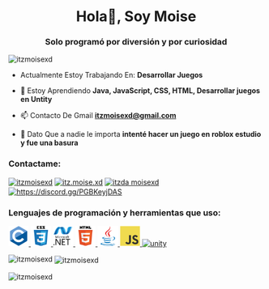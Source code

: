 <h1 align="center">Hola👋, Soy Moise</h1>
<h3 align="center">Solo programó por diversión y por curiosidad</h3>

<p align="left"> <img src="https://komarev.com/ghpvc/?username=itzmoisexd&label=Profile%20views&color=0e75b6&style=flat" alt="itzmoisexd" /> </p>

- Actualmente Estoy Trabajando En: **Desarrollar Juegos**

- 📖 Estoy Aprendiendo **Java, JavaScript, CSS, HTML, Desarrollar juegos en Untity**

- 📫 Contacto De Gmail **itzmoisexd@gmail.com**

- 🤨 Dato Que a nadie le importa **intenté hacer un juego en roblox estudio y fue una basura**

<h3 align="left">Contactame:</h3>
<p align="left">
<a href="https://twitter.com/itzmoisexd" target="blank"><img align="center" src="https://raw.githubusercontent.com/rahuldkjain/github-profile-readme-generator/master/src/images/icons/Social/twitter.svg" alt="itzmoisexd" height="30" width="40" /></a>
<a href="https://instagram.com/itz.moise.xd" target="blank"><img align="center" src="https://raw.githubusercontent.com/rahuldkjain/github-profile-readme-generator/master/src/images/icons/Social/instagram.svg" alt="itz.moise.xd" height="30" width="40" /></a>
<a href="https://www.youtube.com/c/itzda moisexd" target="blank"><img align="center" src="https://raw.githubusercontent.com/rahuldkjain/github-profile-readme-generator/master/src/images/icons/Social/youtube.svg" alt="itzda moisexd" height="30" width="40" /></a>
<a href="https://discord.gg/https://discord.gg/PGBKeyjDAS" target="blank"><img align="center" src="https://raw.githubusercontent.com/rahuldkjain/github-profile-readme-generator/master/src/images/icons/Social/discord.svg" alt="https://discord.gg/PGBKeyjDAS" height="30" width="40" /></a>
</p>

<h3 align="left">Lenguajes de programación y herramientas que uso:</h3>
<p align="left"> <a href="https://www.cprogramming.com/" target="_blank" rel="noreferrer"> <img src="https://raw.githubusercontent.com/devicons/devicon/master/icons/c/c-original.svg" alt="c" width="40" height="40"/> </a> <a href="https://www.w3schools.com/css/" target="_blank" rel="noreferrer"> <img src="https://raw.githubusercontent.com/devicons/devicon/master/icons/css3/css3-original-wordmark.svg" alt="css3" width="40" height="40"/> </a> <a href="https://dotnet.microsoft.com/" target="_blank" rel="noreferrer"> <img src="https://raw.githubusercontent.com/devicons/devicon/master/icons/dot-net/dot-net-original-wordmark.svg" alt="dotnet" width="40" height="40"/> </a> <a href="https://www.w3.org/html/" target="_blank" rel="noreferrer"> <img src="https://raw.githubusercontent.com/devicons/devicon/master/icons/html5/html5-original-wordmark.svg" alt="html5" width="40" height="40"/> </a> <a href="https://www.java.com" target="_blank" rel="noreferrer"> <img src="https://raw.githubusercontent.com/devicons/devicon/master/icons/java/java-original.svg" alt="java" width="40" height="40"/> </a> <a href="https://developer.mozilla.org/en-US/docs/Web/JavaScript" target="_blank" rel="noreferrer"> <img src="https://raw.githubusercontent.com/devicons/devicon/master/icons/javascript/javascript-original.svg" alt="javascript" width="40" height="40"/> </a> <a href="https://unity.com/" target="_blank" rel="noreferrer"> <img src="https://www.vectorlogo.zone/logos/unity3d/unity3d-icon.svg" alt="unity" width="40" height="40"/> </a> </p>

<p><img align="left" src="https://github-readme-stats.vercel.app/api/top-langs?username=itzmoisexd&show_icons=true&locale=en&layout=compact" alt="itzmoisexd" /></p>

<p>&nbsp;<img align="center" src="https://github-readme-stats.vercel.app/api?username=itzmoisexd&show_icons=true&locale=en" alt="itzmoisexd" /></p>

<p><img align="center" src="https://github-readme-streak-stats.herokuapp.com/?user=itzmoisexd&" alt="itzmoisexd" /></p>
